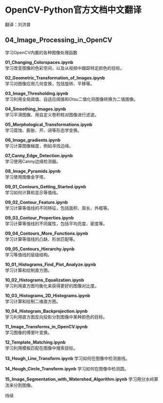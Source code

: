 # OpenCV-Python官方文档中文翻译
翻译：刘洪普

## 04_Image_Processing_in_OpenCV
学习OpenCV内置的各种图像处理函数

**01_Changing_Colorspaces.ipynb**  
学习改变图像的色彩空间，以及从视频中跟踪特定颜色的目标。

**02_Geometric_Transformation_of_Images.ipynb**  
学习对图像应用几何变换，包括旋转、平移等。

**03_Image_Thresholding.ipynb**  
学习利用全局阈值、自适应阈值和Otsu二值化将图像转换为二值图像。

**04_Smoothing_Images.ipynb**  
学习平滑图像、用自定义卷积核对图像进行滤波。

**05_Morphological_Transformations.ipynb**  
学习腐蚀、膨胀、开、闭等形态学变换。

**06_Image_gradients.ipynb**  
学习计算图像梯度，例如寻找边缘。

**07_Canny_Edge_Detection.ipynb**  
学习使用Canny边缘检测器。

**08_Image_Pyramids.ipynb**  
学习使用图像金字塔。

**09_01_Contours_Getting_Started.ipynb**  
学习如何计算和显示等值线。

**09_02_Contour_Feature.ipynb**  
学习计算等值线的不同特征，包括面积、周长、外框等。

**09_03_Contour_Properties.ipynb**  
学习计算等值线的不同属性，包括平均亮度、密度等。

**09_04_Contours_More_Functions.ipynb**  
学习计算等值线的凸缺、形状匹配等。

**09_05_Contours_Hierarchy.ipynb**  
学习等值线的层级结构。

**10_01_Histograms_Find_Plot_Analyze.ipynb**  
学习计算和绘制直方图。

**10_02_Histograms_Equalization.ipynb**  
学习利用直方图均衡化来获得更好的图像对比度。

**10_03_Histograms_2D_Histograms.ipynb**  
学习计算和绘制二维直方图。

**10_04_Histogram_Backprojection.ipynb**  
学习利用直方图反向投影分割图像中某种颜色的目标。

**11_Image_Transforms_in_OpenCV.ipynb**  
学习图像的傅里叶变换。

**12_Template_Matching.ipynb**  
学习利用模板匹配在图像中搜索目标。

**13_Hough_Line_Transform.ipynb**
学习如何在图像中检测直线。

**14_Hough_Circle_Transform.ipynb**
学习如何在图像中检测圆。

**15_Image_Segmentation_with_Watershed_Algorithm.ipynb**
学习用分水岭算法来分割图像。

待续
